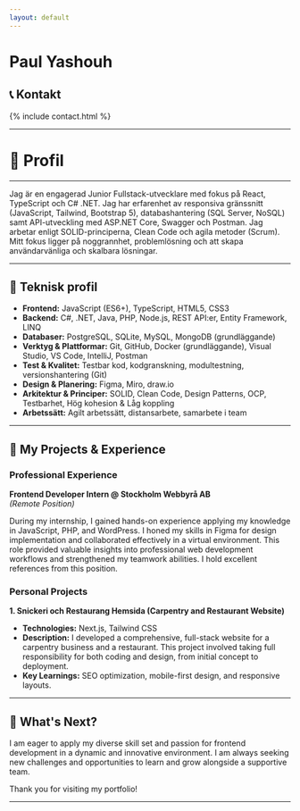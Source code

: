 ```yaml
---
layout: default
---
```


<h1>Paul Yashouh</h1>

## 📞 Kontakt

{% include contact.html %}

---

# 💼 Profil

---

Jag är en engagerad Junior Fullstack-utvecklare med fokus på React, TypeScript och C# .NET.
Jag har erfarenhet av responsiva gränssnitt (JavaScript, Tailwind, Bootstrap 5), databashantering (SQL Server, NoSQL) samt API-utveckling med ASP.NET Core, Swagger och Postman.
Jag arbetar enligt SOLID-principerna, Clean Code och agila metoder (Scrum).
Mitt fokus ligger på noggrannhet, problemlösning och att skapa användarvänliga och skalbara lösningar.

---

## 🧠 Teknisk profil

- **Frontend:** JavaScript (ES6+), TypeScript, HTML5, CSS3
- **Backend:** C#, .NET, Java, PHP, Node.js, REST API:er, Entity Framework, LINQ
- **Databaser:** PostgreSQL, SQLite, MySQL, MongoDB (grundläggande)
- **Verktyg & Plattformar:** Git, GitHub, Docker (grundläggande), Visual Studio, VS Code, IntelliJ, Postman
- **Test & Kvalitet:** Testbar kod, kodgranskning, modultestning, versionshantering (Git)
- **Design & Planering:** Figma, Miro, draw.io
- **Arkitektur & Principer:** SOLID, Clean Code, Design Patterns, OCP, Testbarhet, Hög kohesion & Låg koppling
- **Arbetssätt:** Agilt arbetssätt, distansarbete, samarbete i team

---

## 🚀 My Projects & Experience

### Professional Experience

**Frontend Developer Intern @ Stockholm Webbyrå AB**  
_(Remote Position)_

During my internship, I gained hands-on experience applying my knowledge in JavaScript, PHP, and WordPress. I honed my skills in Figma for design implementation and collaborated effectively in a virtual environment. This role provided valuable insights into professional web development workflows and strengthened my teamwork abilities. I hold excellent references from this position.

### Personal Projects

**1. Snickeri och Restaurang Hemsida (Carpentry and Restaurant Website)**

- **Technologies:** Next.js, Tailwind CSS
- **Description:** I developed a comprehensive, full-stack website for a carpentry business and a restaurant. This project involved taking full responsibility for both coding and design, from initial concept to deployment.
- **Key Learnings:** SEO optimization, mobile-first design, and responsive layouts.

---

## 🎯 What's Next?

I am eager to apply my diverse skill set and passion for frontend development in a dynamic and innovative environment. I am always seeking new challenges and opportunities to learn and grow alongside a supportive team.

Thank you for visiting my portfolio!

---

<!-- Optional profile image -->
<!-- <img src="assets/images/examens-bild.png" alt="Paul Yashouh's Photo" width="200" style="border-radius: 50%;"> -->
